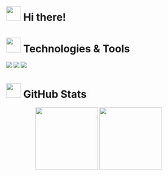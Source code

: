 <h1><img src="" width="40" height="40"> Hi there!</h1> 

<h1><img src="" width="40" height="40"> Technologies & Tools</h1>

![](https://img.shields.io/badge/-C%23-blueviolet)
![](https://img.shields.io/badge/-.Net%20Core-blueviolet)
![](https://img.shields.io/badge/-PostgreSql-blue)

<h1><img src="octocats/mona-loading.gif" width="40" height="40"> GitHub Stats</h1>

<div align="center">
  <img height="170em" src="https://github-readme-stats.vercel.app/api?username=crashmax-dev&layout=compact&show_icons=true&theme=white&icon_color=2a84ea&hide_border=true&bg_color=00000000&text_color=2a84ea" />
  <img height="170em" src="https://github-readme-stats.vercel.app/api/top-langs/?username=crashmax-dev&layout=compact&theme=white&icon_color=2a84ea&hide_border=true&bg_color=00000000&text_color=2a84ea" />
</div>
